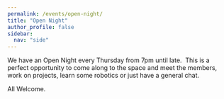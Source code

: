 ```yaml
---
permalink: /events/open-night/
title: "Open Night"
author_profile: false
sidebar:
  nav: "side"
---
```

We have an Open Night every Thursday from 7pm until late.  This is a
perfect opportunity to come along to the space and meet the members,
work on projects, learn some robotics or just have a general chat.

All Welcome.
